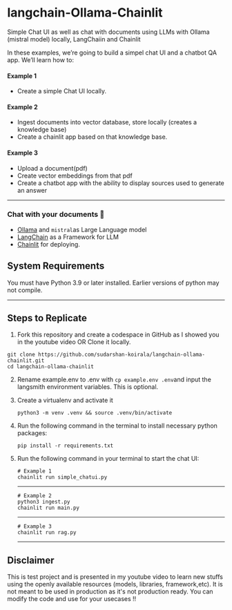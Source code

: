 # langchain-Ollama-Chainlit

Simple Chat UI as well as chat with documents using LLMs with Ollama (mistral model) locally, LangChaiin and Chainlit
  
In these examples, we’re going to build a simpel chat UI and a chatbot QA app. We’ll learn how to:
#### Example 1
- Create a simple Chat UI locally.

#### Example 2
- Ingest documents into vector database, store locally (creates a knowledge base)
- Create a chainlit app based on that knowledge base.

#### Example 3
- Upload a document(pdf)
- Create vector embeddings from that pdf
- Create a chatbot app with the ability to display sources used to generate an answer
---

### Chat with your documents 🚀
- [Ollama](https://ollama.ai/) and `mistral`as Large Language model
- [LangChain](https://python.langchain.com/en/latest/modules/models/llms/integrations/huggingface_hub.html) as a Framework for LLM
- [Chainlit](https://docs.chainlit.io/langchain) for deploying.

## System Requirements

You must have Python 3.9 or later installed. Earlier versions of python may not compile.  

---

## Steps to Replicate 

1. Fork this repository and create a codespace in GitHub as I showed you in the youtube video OR Clone it locally.
```
git clone https://github.com/sudarshan-koirala/langchain-ollama-chainlit.git
cd langchain-ollama-chainlit
```

2. Rename example.env to .env with `cp example.env .env`and input the langsmith environment variables. This is optional.

3. Create a virtualenv and activate it
   ```
   python3 -m venv .venv && source .venv/bin/activate
   ```

4. Run the following command in the terminal to install necessary python packages:
   ```
   pip install -r requirements.txt
   ```

5. Run the following command in your terminal to start the chat UI:
   ```
   # Example 1
   chainlit run simple_chatui.py
   ```
   ---
    ```
   # Example 2
   python3 ingest.py
   chainlit run main.py
   ```
   ---
    ```
   # Example 3
   chainlit run rag.py
   ```

   ---
## Disclaimer
This is test project and is presented in my youtube video to learn new stuffs using the openly available resources (models, libraries, framework,etc). It is not meant to be used in production as it's not production ready. You can modify the code and use for your usecases !!
